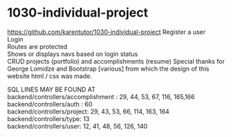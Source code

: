 # 1030-individual-project
https://github.com/karentutor/1030-individual-project
Register a user<br />
Login<br />
Routes are protected<br />
Shows or displays navs based on login status<br />
CRUD projects (portfolio) and accomplishments (resume)
Special thanks for George Lomidze and Bootstrap [various] from which the design of this website html / css was made.<br />

SQL LINES MAY BE FOUND AT<br />
backend/controllers/accomplishment : 29, 44, 53, 67, 116, 165,166<br />
backend/controllers/auth : 60 <br />
backend/controllers/project: 29, 43, 53, 66, 114, 163, 164<br /> 
backend/controllers/type: 13  <br />
backend/controllers/user: 12, 41, 48, 56, 126, 140<br />  
